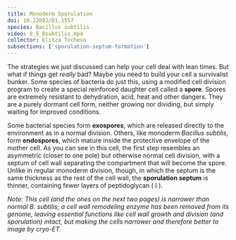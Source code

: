 ```yaml
---
title: Monoderm Sporulation
doi: 10.22002/D1.1557
species: Bacillus subtilis
video: 8_5_Bsubtilis.mp4
collector: Elitza Tocheva
subsections: ['sporulation-septum-formation']
---
```


The strategies we just discussed can help your cell deal with lean times. But what if things get *really* bad? Maybe you need to build your cell a survivalist bunker. Some species of bacteria do just this, using a modified cell division program to create a special reinforced daughter cell called a **spore**. Spores are extremely resistant to dehydration, acid, heat and other dangers. They are a purely dormant cell form, neither growing nor dividing, but simply waiting for improved conditions.

Some bacterial species form **exospores**, which are released directly to the environment as in a normal division. Others, like monoderm *Bacillus subtilis*, form **endospores**, which mature inside the protective envelope of the mother cell. As you can see in this cell, the first step resembles an asymmetric (closer to one pole) but otherwise normal cell division, with a septum of cell wall separating the compartment that will become the spore. Unlike in regular monoderm division, though, in which the septum is the same thickness as the rest of the cell wall, the **sporulation septum** is thinner, containing fewer layers of peptidoglycan (⇩).

*Note: This cell (and the ones on the next two pages) is narrower than normal *B. subtilis*; a cell wall remodeling enzyme has been removed from its genome, leaving essential functions like cell wall growth and division (and sporulation) intact, but making the cells narrower and therefore better to image by cryo-ET.*

